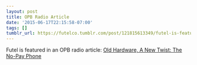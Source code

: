 ```yaml
---
layout: post
title: OPB Radio Article
date: '2015-06-17T22:15:58-07:00'
tags: []
tumblr_url: https://futelco.tumblr.com/post/121815613349/futel-is-featured-in-an-opb-radio-article-old
---
```

Futel is featured in an OPB radio article: [Old Hardware, A New Twist: The No-Pay Phone](http://www.opb.org/news/article/old-hardware-a-new-twist-the-no-pay-phone/)

